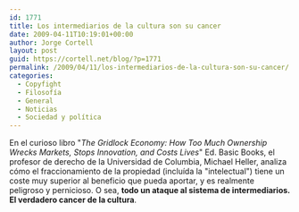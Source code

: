 ```yaml
---
id: 1771
title: Los intermediarios de la cultura son su cancer
date: 2009-04-11T10:19:01+00:00
author: Jorge Cortell
layout: post
guid: https://cortell.net/blog/?p=1771
permalink: /2009/04/11/los-intermediarios-de-la-cultura-son-su-cancer/
categories:
  - Copyfight
  - Filosofí­a
  - General
  - Noticias
  - Sociedad y polí­tica
---
```

En el curioso libro "_The Gridlock Economy: How Too Much Ownership Wrecks Markets, Stops Innovation, and Costs Lives_" Ed. Basic Books, el profesor de derecho de la Universidad de Columbia, Michael Heller, analiza cómo el fraccionamiento de la propiedad (incluída la "intelectual") tiene un coste muy superior al beneficio que pueda aportar, y es realmente peligroso y pernicioso. O sea, **todo un ataque al sistema de intermediarios. El verdadero cancer de la cultura**.